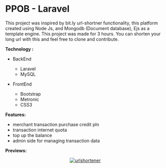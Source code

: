 # PPOB - Laravel

This project was inspired by bit.ly url-shortner functionality, this platform created using Node Js, and Mongodb (Document database), Ejs as a template engine. This project was made for 3 hours. You can shorten your long url with this and feel free to clone and contribute.

**Technology :**
* BackEnd
  * Laravel
  * MySQL
  
* FrontEnd
  * Bootstrap
  * Metronic
  * CSS3
  
**Features:**
- merchant transaction purchase credit pln
- transaction internet quota
- top up the balance
- admin side for managing transaction data


**Previews:**
<p align="center">
  <a href="https://ibb.co/7zMskvq"><img src="https://ibb.co/6PQGnCc" alt="urlshortener" border="0"></a>
</p>
